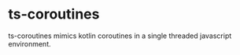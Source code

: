 # ts-coroutines
ts-coroutines mimics kotlin coroutines in a single threaded javascript environment.
